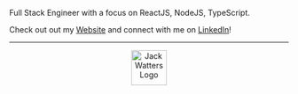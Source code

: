 


  <p>Full Stack Engineer with a focus on ReactJS, NodeJS, TypeScript.
</p>
  <p>Check out out my <a href="https://www.jackwatters.dev/">Website</a> and connect with me on <a href="https://www.linkedin.com/in/john-watters/">LinkedIn</a>!</p>

---

<p align="center">
<a href="https://www.jackwatters.dev/"><img src="https://res.cloudinary.com/drheg5d7j/image/upload/v1703751903/chilly_Icon_aqnqzg.png" alt="Jack Watters Logo" width="64"></a>
  </p>

